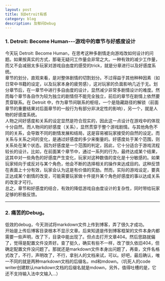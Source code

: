 ```yaml
---
layout: post
title: 玩Detroit有感
category: blog
description: 及郁闷Debug
---
```


### 1. Detroit: Become Human---游戏中的章节与好感度设计
今天玩 Detroit: Become Human，在思考这种多剧情走向游戏改如何设计的问题。如果按真实的方式，那毫无疑问工作量会非常之大。一种有效的减少工作量，而又不会减弱太多玩家对游戏自由度的感受的trick，就是分章进行以及好感度系统。  
章节的划分，直观来看，是对整体剧情的切割划分。不过得益于其他种种因素（如日常中书籍的设定，以及玩家本身的疲劳感），这对玩家的负面影响几近于无。划分章节后，在一章节中进行多自由度的设计，显然减少非常多剧情设计的难度。然而每个章节各自作为较为独立的剧情但不能完全独立，前后的章节在剧情上依然要贯穿联系。在 Detroit 中，作为章节间联系的枢纽，一个是隐藏路径的解锁（前面章节的重要结果对后面章节的一般行为有部分非决定性的影响），另一个，就是人物的好感度系统。  
人物之间好感度和关系的设定显然是符合现实的，因此这一点设计在游戏中的体现十分自然。而人物间的好感度（关系），显然贯穿于整个游戏剧情。与其他角色不同的关系，会导致不同的剧情发展和结局，这是容易被玩家接受的自然的设定。而关系与关系之间的变化，是通过好感度的多少来衡量的。好感度处于某个范围，则关系处在某个状态。因为好感度是一个范围的判定，因此，它十分适合于游戏流程较长的设计。比如，在前面某个章节中，通过一系列的行为，最终达成某个结果，这其中对一些角色的好感度产生变化，玩家对这种数值的变化是十分敏感的。如果玩家倾向于或反对与某个角色，他会不断的选择相关的操作来达成目的。这种反馈在表面上十分有效，玩家会认为这是有价值的奖励。然而，实际的游戏设定，要真正达成某个剧情的改变，可能需要玩家做十件提升某个角色好感度的事以达成关系的改变才可行。  
总之，章节和好感度的结合，有效的降低游戏自由度设计的复杂性，同时带给玩家足够的积极反馈。

---

### 2. 痛苦的Debug。
低效的debug，今天测试将markdown文件上传到博客，弄了很久才成功。  
开始是上传后博客目录根本不显示文章。后来知道是传到博客框架的文件本身内都需要一些声明，改了下，目录中能出现了。但点击打开文章404。然后思路就偏了，觉得是配置文件没弄好。查了挺久，确实有些不一样，改了很久依旧404，但确定配置文件没问题了。那就还是markdown文件本身出问题了，再查，文件名格式改了，不行，声明改了，不行，拿别人的文档来试，可以。好吧，最后确认，唯一不同的就是两种markdown文档的后缀名，md和mdown。（坑死人的code writer创建默认markdown文档的后缀名就是mdown，另外，值得吐槽的是，它还不支持输入法中文输入…）